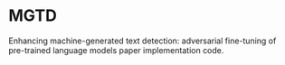 # MGTD
Enhancing machine-generated text detection: adversarial fine-tuning of pre-trained language models paper implementation code.
